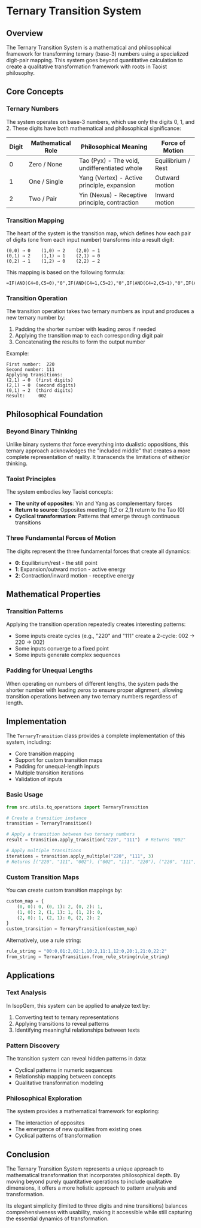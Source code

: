 # Ternary Transition System

## Overview

The Ternary Transition System is a mathematical and philosophical framework for transforming ternary (base-3) numbers using a specialized digit-pair mapping. This system goes beyond quantitative calculation to create a qualitative transformation framework with roots in Taoist philosophy.

## Core Concepts

### Ternary Numbers

The system operates on base-3 numbers, which use only the digits 0, 1, and 2. These digits have both mathematical and philosophical significance:

| Digit | Mathematical Role | Philosophical Meaning | Force of Motion |
|-------|-------------------|------------------------|-----------------|
| 0 | Zero / None | Tao (Pyx) - The void, undifferentiated whole | Equilibrium / Rest |
| 1 | One / Single | Yang (Vertex) - Active principle, expansion | Outward motion |
| 2 | Two / Pair | Yin (Nexus) - Receptive principle, contraction | Inward motion |

### Transition Mapping

The heart of the system is the transition map, which defines how each pair of digits (one from each input number) transforms into a result digit:

```
(0,0) → 0    (1,0) → 2    (2,0) → 1
(0,1) → 2    (1,1) → 1    (2,1) → 0
(0,2) → 1    (1,2) → 0    (2,2) → 2
```

This mapping is based on the following formula:
```
=IF(AND(C4=0,C5=0),"0",IF(AND(C4=1,C5=2),"0",IF(AND(C4=2,C5=1),"0",IF(AND(C4=1,C5=1),"1",IF(AND(C4=0,C5=2),"1",IF(AND(C4=2,C5=0),"1",IF(AND(C4=2,C5=2),"2",IF(AND(C4=0,C5=1),"2",IF(AND(C4=1,C5=0),"2","")))))))))
```

### Transition Operation

The transition operation takes two ternary numbers as input and produces a new ternary number by:
1. Padding the shorter number with leading zeros if needed
2. Applying the transition map to each corresponding digit pair
3. Concatenating the results to form the output number

Example:
```
First number:  220
Second number: 111
Applying transitions:
(2,1) → 0  (first digits)
(2,1) → 0  (second digits)
(0,1) → 2  (third digits)
Result:     002
```

## Philosophical Foundation

### Beyond Binary Thinking

Unlike binary systems that force everything into dualistic oppositions, this ternary approach acknowledges the "included middle" that creates a more complete representation of reality. It transcends the limitations of either/or thinking.

### Taoist Principles

The system embodies key Taoist concepts:
- **The unity of opposites**: Yin and Yang as complementary forces
- **Return to source**: Opposites meeting (1,2 or 2,1) return to the Tao (0)
- **Cyclical transformation**: Patterns that emerge through continuous transitions

### Three Fundamental Forces of Motion

The digits represent the three fundamental forces that create all dynamics:
- **0**: Equilibrium/rest - the still point
- **1**: Expansion/outward motion - active energy
- **2**: Contraction/inward motion - receptive energy

## Mathematical Properties

### Transition Patterns

Applying the transition operation repeatedly creates interesting patterns:
- Some inputs create cycles (e.g., "220" and "111" create a 2-cycle: 002 → 220 → 002)
- Some inputs converge to a fixed point
- Some inputs generate complex sequences

### Padding for Unequal Lengths

When operating on numbers of different lengths, the system pads the shorter number with leading zeros to ensure proper alignment, allowing transition operations between any two ternary numbers regardless of length.

## Implementation

The `TernaryTransition` class provides a complete implementation of this system, including:

- Core transition mapping
- Support for custom transition maps
- Padding for unequal-length inputs
- Multiple transition iterations
- Validation of inputs

### Basic Usage

```python
from src.utils.tq_operations import TernaryTransition

# Create a transition instance
transition = TernaryTransition()

# Apply a transition between two ternary numbers
result = transition.apply_transition("220", "111")  # Returns "002"

# Apply multiple transitions
iterations = transition.apply_multiple("220", "111", 3)
# Returns [("220", "111", "002"), ("002", "111", "220"), ("220", "111", "002")]
```

### Custom Transition Maps

You can create custom transition mappings by:

```python
custom_map = {
    (0, 0): 0, (0, 1): 2, (0, 2): 1,
    (1, 0): 2, (1, 1): 1, (1, 2): 0,
    (2, 0): 1, (2, 1): 0, (2, 2): 2
}
custom_transition = TernaryTransition(custom_map)
```

Alternatively, use a rule string:
```python
rule_string = "00:0,01:2,02:1,10:2,11:1,12:0,20:1,21:0,22:2"
from_string = TernaryTransition.from_rule_string(rule_string)
```

## Applications

### Text Analysis

In IsopGem, this system can be applied to analyze text by:
1. Converting text to ternary representations
2. Applying transitions to reveal patterns
3. Identifying meaningful relationships between texts

### Pattern Discovery

The transition system can reveal hidden patterns in data:
- Cyclical patterns in numeric sequences
- Relationship mapping between concepts
- Qualitative transformation modeling

### Philosophical Exploration

The system provides a mathematical framework for exploring:
- The interaction of opposites
- The emergence of new qualities from existing ones
- Cyclical patterns of transformation

## Conclusion

The Ternary Transition System represents a unique approach to mathematical transformation that incorporates philosophical depth. By moving beyond purely quantitative operations to include qualitative dimensions, it offers a more holistic approach to pattern analysis and transformation.

Its elegant simplicity (limited to three digits and nine transitions) balances comprehensiveness with usability, making it accessible while still capturing the essential dynamics of transformation.
